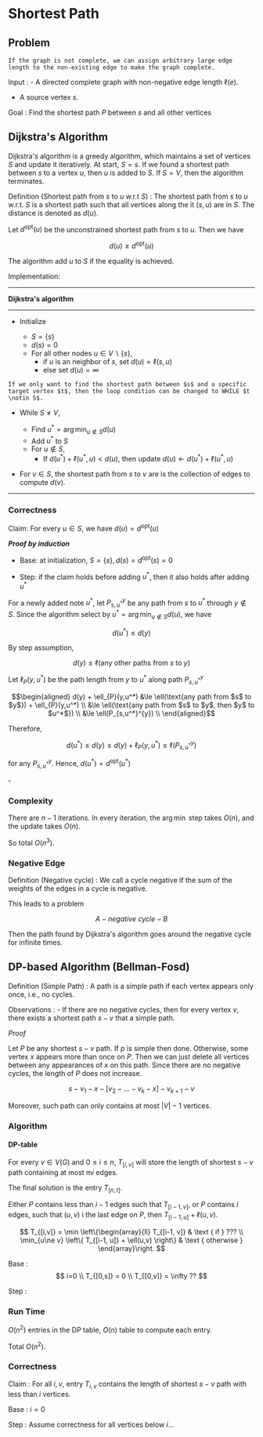 # Shortest Path

## Problem

```{margin}
If the graph is not complete, we can assign arbitrary large edge length to the non-existing edge to make the graph complete.
```

Input
: - A directed complete graph with non-negative edge length $\ell(e)$.
  - A source vertex $s$.


Goal
: Find the shortest path $P$ between $s$ and all other vertices


## Dijkstra's Algorithm

Dijkstra's algorithm is a greedy algorithm, which maintains a set of vertices $S$ and update it iteratively. At start, $S={s}$. If we found a shortest path between $s$ to a vertex $u$, then $u$ is added to $S$. If $S=V$, then the algorithm terminates.

Definition (Shortest path from $s$ to $u$ w.r.t $S$)
: The shortest path from $s$ to $u$ w.r.t. $S$ is a shortest path such that all vertices along the it $(s,u)$ are in $S$. The distance is denoted as $d(u)$.

Let $d^{\text{opt}}(u)$ be the unconstrained shortest path from $s$ to $u$. Then we have

$$
d(u) \ge d^{\text{opt}}(u)
$$

The algorithm add $u$ to $S$ if the equality is achieved.

Implementation:

---
**Dijkstra's algorithm**

---
- Initialize

  - $S = \left\{ s \right\}$
  - $d(s)=0$
  - For all other nodes $u \in V \backslash \left\{ s \right\}$,
    - if $u$ is an neighbor of $s$, set $d(u) = \ell(s,u)$
    - else set $d(u) = \infty$

```{margin}
If we only want to find the shortest path between $s$ and a specific target vertex $t$, then the loop condition can be changed to WHILE $t \notin S$.
```

- While $S \ne V$,

  - Find $u^* = \arg\min _{u \notin S} d(u)$
  - Add $u^*$ to $S$
  - For $u \notin S$,
    - If $d(u^*) + \ell(u^*, u) < d(u)$, then update $d(u) \leftarrow d(u^*) + \ell(u^*, u)$

- For $v \in S$, the shortest path from $s$ to $v$ are is the collection of edges to compute $d(v)$.

---

### Correctness

Claim: For every $u\in S$, we have $d(u) = d^{\text{opt}}(u)$

***Proof by induction***

- Base: at initialization, $S = \left\{ s \right\}, d(s) = d^{\text{opt}}(s) = 0$

- Step: if the claim holds before adding $u^*$, then it also holds after adding $u^*$

For a newly added note $u^*$, let $P_{s,u^*}^{y}$ be any path from $s$ to $u^*$ through $y\notin S$. Since the algorithm select by $u^* = \arg\min _{u \notin S} d(u)$, we have

$$
d(u^*) \le d(y)
$$

By step assumption,

$$
d(y) \le \ell(\text{any other paths from $s$ to $y$})
$$

Let $\ell_{P}(y,u^*)$ be the path length from $y$ to $u^*$ along path $P_{s,u^*}^{y}$

$$\begin{aligned}
d(y) + \ell_{P}(y,u^*)
&\le \ell(\text{any path from $s$ to $y$}) + \ell_{P}(y,u^*)  \\
&\le \ell(\text{any path from $s$ to $y$, then $y$ to $u^*$}) \\
&\le \ell(P_{s,u^*}^{y}) \\
\end{aligned}$$


Therefore,

$$
d(u^*) \le d(y) \le d(y)+ \ell_{P}(y,u^*) \le \ell(P_{s,u^*}^{y})
$$

for any $P_{s,u^*}^{y}$. Hence, $d(u^*) = d^{\text{opt}}(u^*)$

$\square$

### Complexity

There are $n-1$ iterations. In every iteration, the $\arg\min$ step takes $O(n)$, and the update takes $O(n)$.

So total $O(n^3)$.


### Negative Edge

Definition (Negative cycle)
: We call a cycle negative if the sum of the weights of the edges in a cycle is negative.

This leads to a problem

$$
A - negative\ cycle - B
$$

Then the path found by Dijkstra's algorithm goes around the negative cycle for infinite times.

## DP-based Algorithm (Bellman-Fosd)

Definition (Simple Path)
: A path is a simple path if each vertex appears only once, i.e., no cycles.

Observations
: - If there are no negative cycles, then for every vertex $v$, there exists a shortest path $s-v$ that a simple path.

*Proof*

Let $P$ be any shortest $s-v$ path. If $p$ is simple then done. Otherwise, some vertex $x$ appears more than once on $P$. Then we can just delete all vertices between any appearances of $x$ on this path. Since there are no negative cycles, the length of $P$ does not increase.

$$
s - v_1 - x - [v_2 - \ldots - v_k - x] - v_{k+1} - v
$$

Moreover, such path can only contains at most $\left\vert V \right\vert - 1$ vertices.

### Algorithm

#### DP-table

For every $v \in V(G)$ and $0 \le i \le n$, $T_{[i,v]}$ will store the length of shortest $s-v$ path containing at most m$i$ edges.

The final solution is the entry $T_{[n,t]}$.



Either $P$ contains less than $i-1$ edges such that $T_{[i-1, v]}$, or $P$ contains $i$ edges, such that $(u,v)$ i the last edge on $P$, then $T_{[i-1,u]} + \ell(u,v)$.


$$
T_{[i,v]} = \min \left\{\begin{array}{ll}
T_{[i-1, v]} & \text { if } ??? \\
\min_{u\ne v} \left\{ T_{[i-1, u]} + \ell(u,v) \right\} & \text { otherwise }
\end{array}\right.
$$

Base
:
$$
i=0 \\
T_{[0,s]} = 0 \\
T_{[0,v]} = \infty ??
$$

Step
:

### Run Time

$O(n^2)$ entries in the DP table, $O(n)$ table to compute each entry.

Total $O(n^2)$.

### Correctness

Claim
: For all $i, v$, entry $T_{i,v}$ contains the length of shortest $s-v$ path with less than $i$ vertices.

Base
: $i=0$

Step
: Assume correctness for all vertices below $i$...
